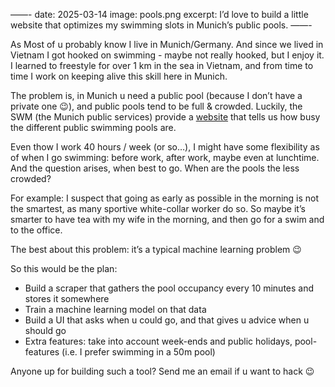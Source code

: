 ——-
date: 2025-03-14
image: pools.png
excerpt: I’d love to build a little website that optimizes my swimming slots in Munich’s public pools.
——-

As Most of u probably know I live in Munich/Germany. And since we lived in Vietnam I got hooked on swimming - maybe not really hooked, but I enjoy it. I learned to freestyle for over 1 km in the sea in Vietnam, and from time to time I work on keeping alive this skill here in Munich. 

The problem is, in Munich u need a public pool (because I don’t have a private one 😉), and public pools tend to be full & crowded. Luckily, the SWM (the Munich public services) provide a [website](https://www.swm.de/baeder/auslastung) that tells us how busy the different public swimming pools are. 

Even thow I work 40 hours / week (or so…), I might have some flexibility as of when I go swimming: before work, after work, maybe even at lunchtime. And the question arises, when best to go. When are the pools the less crowded? 

For example: I suspect that going as early as possible in the morning is not the smartest, as many sportive white-collar worker do so. So maybe it’s smarter to have tea with my wife in the morning, and then go for a swim and to the office. 

The best about this problem: it’s a typical machine learning problem 😉

So this would be the plan:

* Build a scraper that gathers the pool occupancy every 10 minutes and stores it somewhere
* Train a machine learning model on that data
* Build a UI that asks when u could go, and that gives u advice when u should go 
* Extra features: take into account week-ends and public holidays, pool-features (i.e. I prefer swimming in a 50m pool)

Anyone up for building such a tool? Send me an email if u want to hack 😉 